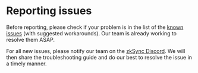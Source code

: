 # Reporting issues

Before reporting, please check if your problem is in the list of the [known issues](./known-issues.md) (with suggested workarounds). Our team is already working to resolve them ASAP.

For all new issues, please notify our team on the [zkSync Discord](https://discord.gg/px2aR7w). We will then share the troubleshooting guide and do our best to resolve the 
issue in a timely manner.

